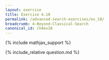 ```yaml
---
layout: exercise
title: Exercise 4.10
permalink: /advanced-search-exercises/ex_10/
breadcrumb: 4-Beyond-Classical-Search
canonical_id: ch4ex10
---
```


{% include mathjax_support %}
<div id="hiddden">{% include_relative question.md %}</div>